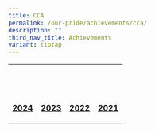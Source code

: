 ```yaml
---
title: CCA
permalink: /our-pride/achievements/cca/
description: ""
third_nav_title: Achievements
variant: tiptap
---
```

<table style="minWidth: 100px">
<colgroup>
<col>
<col>
<col>
<col>
</colgroup>
<tbody>
<tr>
<th rowspan="1" colspan="1">
<p></p>
</th>
<th rowspan="1" colspan="1">
<p>&nbsp;</p>
</th>
<th rowspan="1" colspan="1">
<p>&nbsp;</p>
</th>
<th rowspan="1" colspan="1">
<p>&nbsp;</p>
</th>
</tr>
<tr>
<td rowspan="1" colspan="1">
<p><strong><a href="https://westviewpri.moe.edu.sg/2024/" rel="noopener noreferrer nofollow" target="_blank">2024</a></strong>
</p>
</td>
<td rowspan="1" colspan="1">
<p><strong><a href="/our-pride/achievements/cca/2023/" rel="noopener noreferrer nofollow" target="_blank">2023</a></strong>
</p>
</td>
<td rowspan="1" colspan="1">
<p><strong><a href="/our-pride/achievements/cca/2022/" rel="noopener noreferrer nofollow" target="_blank">2022</a></strong>
</p>
</td>
<td rowspan="1" colspan="1">
<p><strong><a href="/our-pride/achievements/cca/2021/" rel="noopener noreferrer nofollow" target="_blank">2021</a></strong>
</p>
</td>
</tr>
</tbody>
</table>
<p></p>